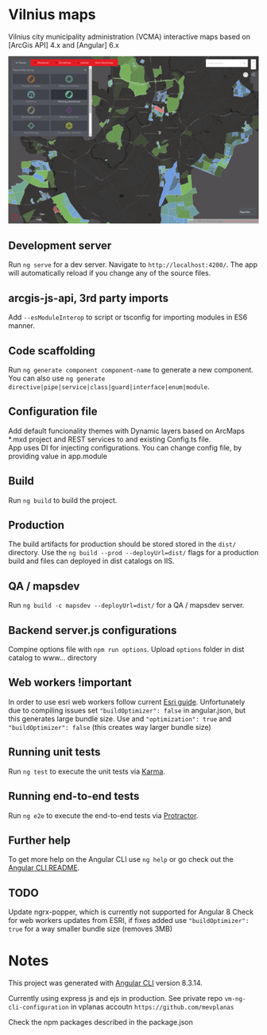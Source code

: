 # Vilnius maps

Vilnius city municipality administration (VCMA) interactive maps based on [ArcGis API] 4.x and [Angular] 6.x

![screenshot](sreenshot.png)

## Development server

Run `ng serve` for a dev server. Navigate to `http://localhost:4200/`. The app will automatically reload if you change any of the source files.

## arcgis-js-api, 3rd party imports

Add  `--esModuleInterop` to script or tsconfig for importing modules in ES6 manner.

## Code scaffolding

Run `ng generate component component-name` to generate a new component. You can also use `ng generate directive|pipe|service|class|guard|interface|enum|module`.

## Configuration file

Add default funcionality themes with Dynamic layers based on ArcMaps *.mxd project and REST services to and existing Config.ts file.  
App uses DI for injecting configurations. You can change config file, by providing value in app.module

## Build

Run `ng build` to build the project. 

## Production

The build artifacts for production should be stored stored in the `dist/` directory. Use the `ng build --prod --deployUrl=dist/` flags for a production build and files can deployed in dist catalogs on IIS.  

## QA / mapsdev

Run `ng build -c mapsdev --deployUrl=dist/` for a QA / mapsdev server.

## Backend server.js configurations
Compine options file with `npm run options`. Upload `options` folder in dist catalog to www... directory

## Web workers !important
In order to use esri web workers follow current [Esri guide](https://github.com/esri/arcgis-webpack-plugin#usage).
Unfortunately due to compiling issues set `"buildOptimizer": false` in angular.json, but this generates large bundle size.
Use and `"optimization": true` and `"buildOptimizer": false` (this creates way larger bundle size)


## Running unit tests

Run `ng test` to execute the unit tests via [Karma](https://karma-runner.github.io).

## Running end-to-end tests

Run `ng e2e` to execute the end-to-end tests via [Protractor](http://www.protractortest.org/).

## Further help

To get more help on the Angular CLI use `ng help` or go check out the [Angular CLI README](https://github.com/angular/angular-cli/blob/master/README.md).


## TODO
Update ngrx-popper, which is currently not supported for Angular 8
Check for web workers updates from ESRI, if fixes added use  `"buildOptimizer": true` for a way smaller bundle size (removes 3MB)

# Notes

This project was generated with [Angular CLI](https://github.com/angular/angular-cli) version 8.3.14.  


Currently using express js and ejs in production. 
See private repo `vm-ng-cli-configuration` in vplanas accoutn `https://github.com/mevplanas`
  
Check the npm packages described in the package.json  

